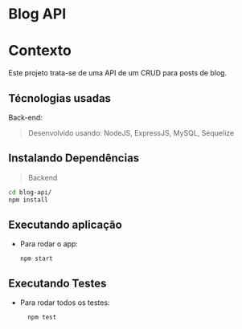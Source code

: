 # Blog API

# Contexto
Este projeto trata-se de uma API de um CRUD para posts de blog. 

## Técnologias usadas

Back-end:
> Desenvolvido usando: NodeJS, ExpressJS, MySQL, Sequelize


## Instalando Dependências

> Backend
```bash
cd blog-api/
npm install
``` 

## Executando aplicação

* Para rodar o app:

  ```
  npm start
  ```

## Executando Testes

* Para rodar todos os testes:

  ```
    npm test
  ```
